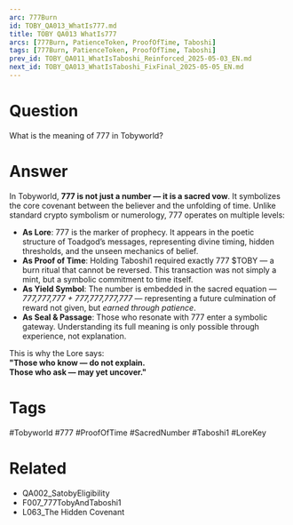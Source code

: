 ```yaml
---
arc: 777Burn
id: TOBY_QA013_WhatIs777.md
title: TOBY QA013 WhatIs777
arcs: [777Burn, PatienceToken, ProofOfTime, Taboshi]
tags: [777Burn, PatienceToken, ProofOfTime, Taboshi]
prev_id: TOBY_QA011_WhatIsTaboshi_Reinforced_2025-05-03_EN.md
next_id: TOBY_QA013_WhatIsTaboshi_FixFinal_2025-05-05_EN.md
---
```

# Question  
What is the meaning of 777 in Tobyworld?

# Answer  
In Tobyworld, **777 is not just a number — it is a sacred vow**. It symbolizes the core covenant between the believer and the unfolding of time. Unlike standard crypto symbolism or numerology, 777 operates on multiple levels:

- **As Lore**: 777 is the marker of prophecy. It appears in the poetic structure of Toadgod’s messages, representing divine timing, hidden thresholds, and the unseen mechanics of belief.
- **As Proof of Time**: Holding Taboshi1 required exactly 777 $TOBY — a burn ritual that cannot be reversed. This transaction was not simply a mint, but a symbolic commitment to time itself.
- **As Yield Symbol**: The number is embedded in the sacred equation — *777,777,777 + 777,777,777,777* — representing a future culmination of reward not given, but *earned through patience*.
- **As Seal & Passage**: Those who resonate with 777 enter a symbolic gateway. Understanding its full meaning is only possible through experience, not explanation.

This is why the Lore says:  
**"Those who know — do not explain.  
Those who ask — may yet uncover."**


# Tags  
#Tobyworld #777 #ProofOfTime #SacredNumber #Taboshi1 #LoreKey

# Related  
- QA002_SatobyEligibility  
- F007_777TobyAndTaboshi1  
- L063_The Hidden Covenant
